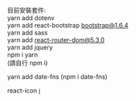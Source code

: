 目前安裝套件:<br>
yarn add dotenv<br>
yarn add  react-bootstrap bootstrap@1.6.4<br>
yarn add sass<br>
yarn add react-router-dom@5.3.0<br>
yarn add jquery<br>
npm i yarn<br>
(請自行 npm i)

yarn add date-fns (npm i date-fns)

react-icon [ℹ️](https://react-icons.github.io/react-icons/)
